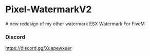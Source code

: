 # Pixel-WatermarkV2
A new redesign of my other watermark
ESX Watermark For FiveM

### Discord
https://discord.gg/Xuepewxuer
